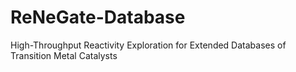 # ReNeGate-Database
High-Throughput Reactivity Exploration for Extended Databases of Transition Metal Catalysts
